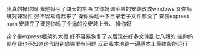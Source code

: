 我真的操你妈
我他妈写了四天的东西
又你妈调苹果的安装改成windows 
又你妈研究兼容性
好不容易跑起来了
操你妈动一下目录老子文件都没了
安装express
npm 安装完了硬是你妈了个逼的没安装上去、
操你妈

这个是express框架的大概
好不容易恢复了以后现在好多文件乱七八糟的
操你妈
现在我也不知道这代码到底哪里有问题
反正我本地跑一遍基本上最终版能运行